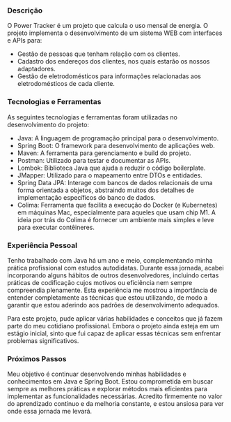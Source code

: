### Descrição
 O Power Tracker é um projeto que calcula o uso mensal de energia. O projeto implementa o desenvolvimento de um sistema WEB com interfaces e APIs para:

- Gestão de pessoas que tenham relação com os clientes.
- Cadastro dos endereços dos clientes, nos quais estarão os nossos adaptadores.
- Gestão de eletrodomésticos para informações relacionadas aos eletrodomésticos de cada cliente.

### Tecnologias e Ferramentas
As seguintes tecnologias e ferramentas foram utilizadas no desenvolvimento do projeto:

- Java: A linguagem de programação principal para o desenvolvimento.
- Spring Boot: O framework para desenvolvimento de aplicações web.
- Maven: A ferramenta para gerenciamento e build do projeto.
- Postman: Utilizado para testar e documentar as APIs.
- Lombok: Biblioteca Java que ajuda a reduzir o código boilerplate.
- JMapper: Utilizado para o mapeamento entre DTOs e entidades.
- Spring Data JPA: Interage com bancos de dados relacionais de uma forma orientada a objetos, abstraindo muitos dos detalhes de implementação específicos do banco de dados.
- Colima: Ferramenta que facilita a execução do Docker (e Kubernetes) em máquinas Mac, especialmente para aqueles que usam chip M1. A ideia por trás do Colima é fornecer um ambiente mais simples e leve para executar contêineres.

### Experiência Pessoal
Tenho trabalhado com Java há um ano e meio, complementando minha prática profissional com estudos autodidatas. Durante essa jornada, acabei incorporando alguns hábitos de outros desenvolvedores, incluindo certas práticas de codificação cujos motivos ou eficiência nem sempre compreendia plenamente. Esta experiência me mostrou a importância de entender completamente as técnicas que estou utilizando, de modo a garantir que estou aderindo aos padrões de desenvolvimento adequados.

Para este projeto, pude aplicar várias habilidades e conceitos que já fazem parte do meu cotidiano profissional. Embora o projeto ainda esteja em um estágio inicial, sinto que fui capaz de aplicar essas técnicas sem enfrentar problemas significativos.

### Próximos Passos
Meu objetivo é continuar desenvolvendo minhas habilidades e conhecimentos em Java e Spring Boot. Estou comprometida em buscar sempre as melhores práticas e explorar métodos mais eficientes para implementar as funcionalidades necessárias. Acredito firmemente no valor do aprendizado contínuo e da melhoria constante, e estou ansiosa para ver onde essa jornada me levará.
